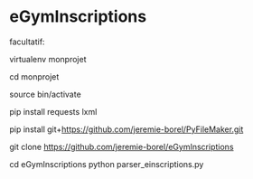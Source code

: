 # eGymInscriptions

facultatif: 

virtualenv monprojet

cd monprojet

source bin/activate


pip install requests lxml 

pip install git+https://github.com/jeremie-borel/PyFileMaker.git

git clone https://github.com/jeremie-borel/eGymInscriptions

cd eGymInscriptions
python parser_einscriptions.py
